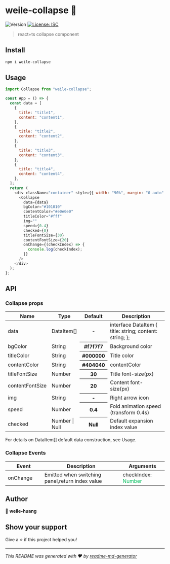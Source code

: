 # weile-collapse 👋

![Version](https://img.shields.io/badge/version-1.0.8-blue.svg?cacheSeconds=2592000)
[![License: ISC](https://img.shields.io/badge/License-ISC-yellow.svg)](#)

> react+ts collapse component

## Install

```sh
npm i weile-collapse
```

## Usage

```js
import Collapse from "weile-collapse";

const App = () => {
  const data = [
    {
      title: "title1",
      content: "content1",
    },
    {
      title: "title2",
      content: "content2",
    },
    {
      title: "title3",
      content: "content3",
    },
    {
      title: "title4",
      content: "content4",
    },
  ];
  return (
    <div className="container" style={{ width: "90%", margin: "0 auto" }}>
      <Collapse
        data={data}
        bgColor="#101010"
        contentColor="#e0e0e0"
        titleColor="#fff"
        img=""
        speed={0.4}
        checked={0}
        titleFontSize={30}
        contentFontSize={20}
        onChange={(checkIndex) => {
          console.log(checkIndex);
        }}
      />
    </div>
  );
};
```

## API

### Collapse props

<table class="table table-bordered table-striped">
    <thead>
    <tr>
        <th style="width: 100px;">Name</th>
        <th style="width: 50px;">Type</th>
        <th>Default</th>
        <th>Description</th>
    </tr>
    </thead>
    <tbody>
      <tr>
          <td>data</td>
          <td>DataItem[]</td>
          <th>-</th>
          <td>
            interface DataItem {
                title: string;
                content: string;
            };
          </td>
      </tr>
      <tr>
          <td>bgColor</td>
          <td>String<String></td>
          <th>#f7f7f7</th>
          <td>Background color</td>
      </tr>
      <tr>
          <td>titleColor</td>
          <td>String</td>
          <th>#000000</th>
          <td>Title color</td>
      </tr>
      <tr>
          <td>contentColor</td>
          <td>String</td>
          <th>#404040</th>
          <td>contentColor</td>
      </tr>
      <tr>
          <td>titleFontSize</td>
          <td>Number</td>
          <th>30</th>
          <td>Title font-size(px)</td>
      </tr>
      <tr>
          <td>contentFontSize</td>
          <td>Number</td>
          <th>20</th>
          <td>Content font-size(px)</td>
      </tr>
      <tr>
          <td>img</td>
          <td>String</td>
          <th>-</th>
          <td>Right arrow icon</td>
      </tr>
      <tr>
          <td>speed</td>
          <td>Number</td>
          <th>0.4</th>
          <td>Fold animation speed (transform 0.4s)</td>
      </tr>
      <tr>
          <td>checked</td>
          <td>Number | Null</td>
          <th>Null</th>
          <td>Default expansion index value</td>
      </tr>
    </tbody>
</table>

For details on DataItem[] default data construction, see Usage.

### **Collapse Events**

<table class="table table-bordered table-striped">
    <thead>
    <tr>
        <th style="width: 100px;">Event</th>
        <th>Description</th>
        <th>Arguments</th>
    </tr>
    </thead>
    <tbody>
      <tr>
          <td>onChange</td>
          <td>Emitted when switching panel,return index value</td>
          <td>checkIndex: <span style="color:#07C160">Number</span></td>
      </tr>
    </tbody>
</table>

## Author

👤 **weile-huang**

## Show your support

Give a ⭐️ if this project helped you!

---

_This README was generated with ❤️ by [readme-md-generator](https://github.com/kefranabg/readme-md-generator)_
